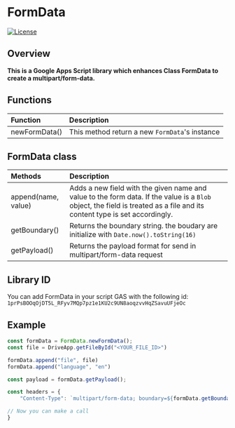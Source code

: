 # FormData
[![License](https://img.shields.io/badge/License-Apache_2.0-blue.svg)](https://opensource.org/licenses/Apache-2.0)
## Overview

**This is a Google Apps Script library which enhances Class FormData to create a multipart/form-data.**


## Functions

| Function                                | Description                                                                                                                                                                                                                                                                                                                                               |
| :------------------------------------ | :-------------------------------------------------------------------------------------------------------------------------------------------------------------------------------------------------------------------------------------------------------------------------------------------------------------------------------------------------------- |
| newFormData()          | This method return a new `FormData`'s instance |

## FormData class

| Methods                                | Description                                                                                                                                                                                                                                                                                                                                               |
| :------------------------------------ | :-------------------------------------------------------------------------------------------------------------------------------------------------------------------------------------------------------------------------------------------------------------------------------------------------------------------------------------------------------- |
| append(name, value)        | Adds a new field with the given name and value to the form data. If the value is a `Blob` object, the field is treated as a file and its content type is set accordingly.
| getBoundary() | Returns the boundary string. the boudary are initialize with `Date.now().toString(16)`
| getPayload() | Returns the payload format for send in multipart/form-data request |


## Library ID
You can add FormData in your script GAS with the following id: `1prPsBOOqOjDT5L_RFyv7MQp7pz1e1KU2c9UN8aoqzvvHqZSavuUFjeOc`


## Example

```js
const formData = FormData.newFormData();
const file = DriveApp.getFileById("<YOUR_FILE_ID>")

formData.append("file", file)
formData.append("language", "en")

const payload = formData.getPayload();

const headers = {
    "Content-Type": `multipart/form-data; boundary=${formData.getBoundary()}`

// Now you can make a call
}
```
